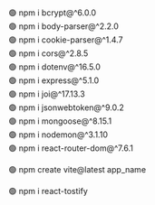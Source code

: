 <!-- Backend -->
🟢 npm i bcrypt@^6.0.0 <br>
🟢 npm i body-parser@^2.2.0 <br>
🟢 npm i cookie-parser@^1.4.7 <br>
🟢 npm i cors@^2.8.5 <br>
🟢 npm i dotenv@^16.5.0 <br>
🟢 npm i express@^5.1.0 <br>
🟢 npm i joi@^17.13.3 <br>
🟢 npm i jsonwebtoken@^9.0.2 <br>
🟢 npm i mongoose@^8.15.1 <br>
🟢 npm i nodemon@^3.1.10 <br>
🟢 npm i react-router-dom@^7.6.1 <br>

<!-- Frontend -->
🟢 npm create vite@latest app_name <br>

🟢 npm i react-tostify <br>
